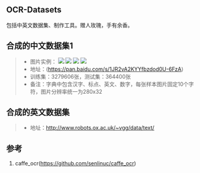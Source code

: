 ## OCR-Datasets
包括中英文数据集、制作工具。赠人玫瑰，手有余香。

## 合成的中文数据集1
>* 图片实例：
![](https://github.com/GitHubGS/OCR-Datasets/blob/master/example_images/1.jpg)
![](https://github.com/GitHubGS/OCR-Datasets/blob/master/example_images/2.jpg)
![](https://github.com/GitHubGS/OCR-Datasets/blob/master/example_images/3.jpg)
![](https://github.com/GitHubGS/OCR-Datasets/blob/master/example_images/4.jpg)
>* 地址：(https://pan.baidu.com/s/1JR2vA2KYYfbzdod0U-6FzA)
>* 训练集：3279606张，测试集：364400张
>* 备注：字典中包含汉字、标点、英文、数字，每张样本图片固定10个字符，图片分辨率统一为280x32

## 合成的英文数据集
>* 地址：http://www.robots.ox.ac.uk/~vgg/data/text/

## 参考
1. caffe_ocr(https://github.com/senlinuc/caffe_ocr)